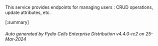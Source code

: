 






This service provides endpoints for managing users : CRUD operations, update attributes, etc.

[:summary]

###### Auto generated by Pydio Cells Enterprise Distribution v4.4.0-rc2 on 25-Mar-2024
